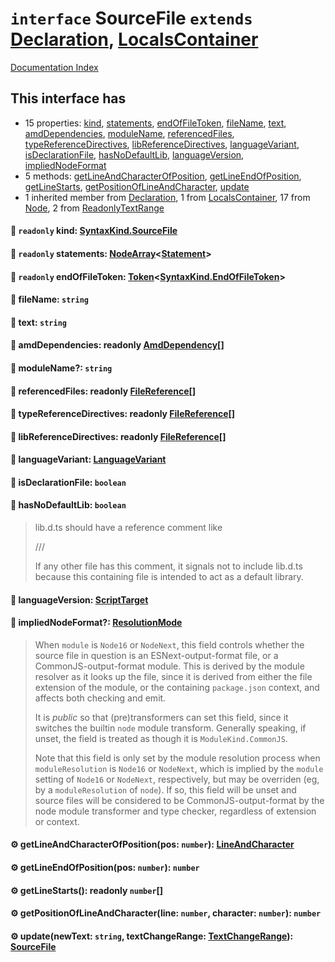 # `interface` SourceFile `extends` [Declaration](../interface.Declaration/README.md), [LocalsContainer](../interface.LocalsContainer/README.md)

[Documentation Index](../README.md)

## This interface has

- 15 properties:
[kind](#-readonly-kind-syntaxkindsourcefile),
[statements](#-readonly-statements-nodearraystatement),
[endOfFileToken](#-readonly-endoffiletoken-tokensyntaxkindendoffiletoken),
[fileName](#-filename-string),
[text](#-text-string),
[amdDependencies](#-amddependencies-readonly-amddependency),
[moduleName](#-modulename-string),
[referencedFiles](#-referencedfiles-readonly-filereference),
[typeReferenceDirectives](#-typereferencedirectives-readonly-filereference),
[libReferenceDirectives](#-libreferencedirectives-readonly-filereference),
[languageVariant](#-languagevariant-languagevariant),
[isDeclarationFile](#-isdeclarationfile-boolean),
[hasNoDefaultLib](#-hasnodefaultlib-boolean),
[languageVersion](#-languageversion-scripttarget),
[impliedNodeFormat](#-impliednodeformat-resolutionmode)
- 5 methods:
[getLineAndCharacterOfPosition](#-getlineandcharacterofpositionpos-number-lineandcharacter),
[getLineEndOfPosition](#-getlineendofpositionpos-number-number),
[getLineStarts](#-getlinestarts-readonly-number),
[getPositionOfLineAndCharacter](#-getpositionoflineandcharacterline-number-character-number-number),
[update](#-updatenewtext-string-textchangerange-textchangerange-sourcefile)
- 1 inherited member from [Declaration](../interface.Declaration/README.md), 1 from [LocalsContainer](../interface.LocalsContainer/README.md), 17 from [Node](../interface.Node/README.md), 2 from [ReadonlyTextRange](../interface.ReadonlyTextRange/README.md)


#### 📄 `readonly` kind: [SyntaxKind.SourceFile](../enum.SyntaxKind/README.md#sourcefile--308)



#### 📄 `readonly` statements: [NodeArray](../interface.NodeArray/README.md)\<[Statement](../interface.Statement/README.md)>



#### 📄 `readonly` endOfFileToken: [Token](../interface.Token/README.md)\<[SyntaxKind.EndOfFileToken](../enum.SyntaxKind/README.md#endoffiletoken--1)>



#### 📄 fileName: `string`



#### 📄 text: `string`



#### 📄 amdDependencies: readonly [AmdDependency](../interface.AmdDependency/README.md)\[]



#### 📄 moduleName?: `string`



#### 📄 referencedFiles: readonly [FileReference](../interface.FileReference/README.md)\[]



#### 📄 typeReferenceDirectives: readonly [FileReference](../interface.FileReference/README.md)\[]



#### 📄 libReferenceDirectives: readonly [FileReference](../interface.FileReference/README.md)\[]



#### 📄 languageVariant: [LanguageVariant](../enum.LanguageVariant/README.md)



#### 📄 isDeclarationFile: `boolean`



#### 📄 hasNoDefaultLib: `boolean`

> lib.d.ts should have a reference comment like
> 
>  /// <reference no-default-lib="true"/>
> 
> If any other file has this comment, it signals not to include lib.d.ts
> because this containing file is intended to act as a default library.



#### 📄 languageVersion: [ScriptTarget](../enum.ScriptTarget/README.md)



#### 📄 impliedNodeFormat?: [ResolutionMode](../type.ResolutionMode/README.md)

> When `module` is `Node16` or `NodeNext`, this field controls whether the
> source file in question is an ESNext-output-format file, or a CommonJS-output-format
> module. This is derived by the module resolver as it looks up the file, since
> it is derived from either the file extension of the module, or the containing
> `package.json` context, and affects both checking and emit.
> 
> It is _public_ so that (pre)transformers can set this field,
> since it switches the builtin `node` module transform. Generally speaking, if unset,
> the field is treated as though it is `ModuleKind.CommonJS`.
> 
> Note that this field is only set by the module resolution process when
> `moduleResolution` is `Node16` or `NodeNext`, which is implied by the `module` setting
> of `Node16` or `NodeNext`, respectively, but may be overriden (eg, by a `moduleResolution`
> of `node`). If so, this field will be unset and source files will be considered to be
> CommonJS-output-format by the node module transformer and type checker, regardless of extension or context.



#### ⚙ getLineAndCharacterOfPosition(pos: `number`): [LineAndCharacter](../interface.LineAndCharacter/README.md)



#### ⚙ getLineEndOfPosition(pos: `number`): `number`



#### ⚙ getLineStarts(): readonly `number`\[]



#### ⚙ getPositionOfLineAndCharacter(line: `number`, character: `number`): `number`



#### ⚙ update(newText: `string`, textChangeRange: [TextChangeRange](../interface.TextChangeRange/README.md)): [SourceFile](../interface.SourceFile/README.md)




